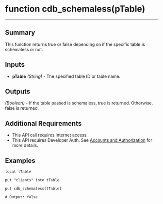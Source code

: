 # function cdb_schemaless(pTable)
---
## Summary
This function returns true or false depending on if the specific table is schemaless or not.

## Inputs
* **pTable** *(String)* - The specified table ID or table name.

## Outputs
*(Boolean)* - If the table passed is schemaless, true is returned. Otherwise, false is returned.

## Additional Requirements
* This API call requires internet access.
* This API requires Developer Auth. See [Accounts and Authorization](AddingUsers.md) for more details.

## Examples
```livecodeserver
local tTable

put "clients" into tTable

put cdb_schemaless(tTable)

# Output: false
```